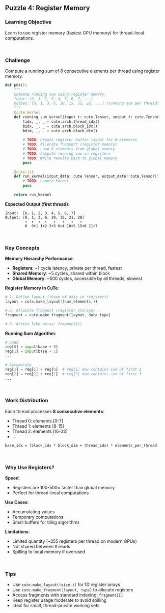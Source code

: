 ## <b>Puzzle 4: Register Memory</b>

### <b>Learning Objective</b>
Learn to use register memory (fastest GPU memory) for thread-local computations.

<br>

### <b>Challenge</b>
Compute a running sum of 8 consecutive elements per thread using register memory.

```py
def p04():
    """
    Compute running sum using register memory.
    Input: [0, 1, 2, 3, 4, 5, 6, 7, ...]
    Output: [0, 1, 3, 6, 10, 15, 21, 28, ...] (running sum per thread)
    """
    @cute.kernel
    def running_sum_kernel(input_t: cute.Tensor, output_t: cute.Tensor):
        tidx, _, _ = cute.arch.thread_idx()
        bidx, _, _ = cute.arch.block_idx()
        bdim, _, _ = cute.arch.block_dim()
        
        # TODO: Create register buffer layout for 8 elements
        # TODO: Allocate fragment (register memory)
        # TODO: Load 8 elements from global memory
        # TODO: Compute running sum in registers
        # TODO: Write results back to global memory
        pass
    
    @cute.jit
    def run_kernel(input_data: cute.Tensor, output_data: cute.Tensor):
        # TODO: Launch kernel
        pass
    
    return run_kernel
```

**Expected Output (first thread)**: 
```
Input:  [0, 1, 2, 3, 4, 5, 6, 7]
Output: [0, 1, 3, 6, 10, 15, 21, 28]
         ↑  ↑  ↑  ↑   ↑   ↑   ↑   ↑
         0  0+1 1+2 3+3 6+4 10+5 15+6 21+7
```

<br>

### <b>Key Concepts</b>

**Memory Hierarchy Performance**: <br>
- **Registers**: ~1 cycle latency, private per thread, fastest
- **Shared Memory**: ~5 cycles, shared within block
- **Global Memory**: ~500 cycles, accessible by all threads, slowest

**Register Memory in CuTe**: <br>
```python
# 1. Define layout (shape of data in registers)
layout = cute.make_layout((num_elements,))

# 2. Allocate fragment (register storage)
fragment = cute.make_fragment(layout, data_type)

# 3. Access like array: fragment[i]
```

**Running Sum Algorithm**: <br>
```python
# Load
reg[0] = input[base + 0]
reg[1] = input[base + 1]
...

# Accumulate
reg[1] = reg[1] + reg[0]  # reg[1] now contains sum of first 2
reg[2] = reg[2] + reg[1]  # reg[2] now contains sum of first 3
...
```

<br>

### <b>Work Distribution</b>

Each thread processes **8 consecutive elements**:
- Thread 0: elements [0-7]
- Thread 1: elements [8-15]
- Thread 2: elements [16-23]
- ...

```
base_idx = (block_idx * block_dim + thread_idx) * elements_per_thread
```

<br>

### <b>Why Use Registers?</b>

**Speed**: 
- Registers are 100-500× faster than global memory
- Perfect for thread-local computations

**Use Cases**:
- Accumulating values
- Temporary computations
- Small buffers for tiling algorithms

**Limitations**:
- Limited quantity (~255 registers per thread on modern GPUs)
- Not shared between threads
- Spilling to local memory if overused

<br>

### <b>Tips</b>
- Use `cute.make_layout((size,))` for 1D register arrays
- Use `cute.make_fragment(layout, type)` to allocate registers
- Access fragments with standard indexing: `fragment[i]`
- Keep register usage moderate to avoid spilling
- Ideal for small, thread-private working sets
